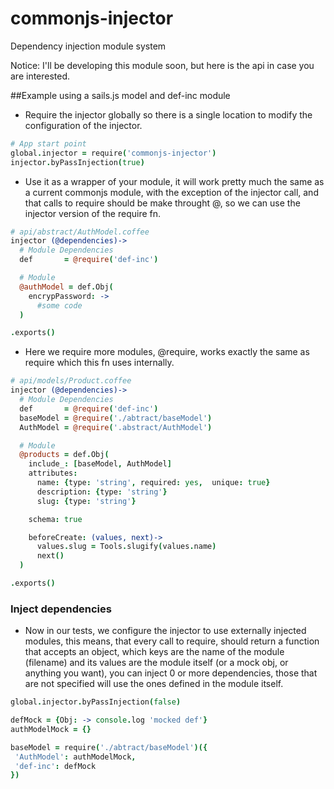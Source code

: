 # commonjs-injector
Dependency injection module system

Notice: I'll be developing this module soon, but here is the api in case you are interested.

##Example using a sails.js model and def-inc module

- Require the injector globally so there is a single location to modify the configuration of the injector.
```coffeescript
# App start point
global.injector = require('commonjs-injector')
injector.byPassInjection(true)
```
- Use it as a wrapper of your module, it will work pretty much the same as a current commonjs module, with the exception
of the injector call, and that calls to require should be make throught @, so we can use the injector version of the require fn.
```coffeescript
# api/abstract/AuthModel.coffee
injector (@dependencies)->
  # Module Dependencies
  def       = @require('def-inc')

  # Module
  @authModel = def.Obj(
    encrypPassword: ->
      #some code
  )

.exports()
```
- Here we require more modules, @require, works exactly the same as require which this fn uses internally.
```coffeescript
# api/models/Product.coffee
injector (@dependencies)->
  # Module Dependencies
  def       = @require('def-inc')
  baseModel = @require('./abtract/baseModel')
  AuthModel = @require('.abstract/AuthModel')

  # Module
  @products = def.Obj(
    include_: [baseModel, AuthModel]
    attributes:
      name: {type: 'string', required: yes,  unique: true}
      description: {type: 'string'}
      slug: {type: 'string'}

    schema: true

    beforeCreate: (values, next)->
      values.slug = Tools.slugify(values.name)
      next()
  )

.exports()
```
### Inject dependencies
- Now in our tests, we configure the injector to use externally injected modules, this means, that every call to require, should return a function that accepts an object, which keys are the name of the module (filename) and its values are the module itself (or a mock obj, or anything you want), you can inject 0 or more dependencies, those that are not specified will use the ones defined in the module itself.
```coffeescript
global.injector.byPassInjection(false)

defMock = {Obj: -> console.log 'mocked def'}
authModelMock = {}

baseModel = require('./abtract/baseModel')({
 'AuthModel': authModelMock,
 'def-inc': defMock
})
```